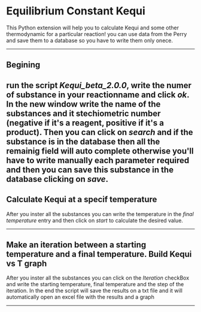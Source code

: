 # Equilibrium Constant Kequi
This Python extension will help you to calculate Kequi and some other thermodynamic for a particular reaction!
you can use data from the Perry and save them to a database so you have to write them only onece.

---

## Begining

run the script  _Kequi_beta_2.0.0_, write the numer of substance in your reactionname and click _ok_. In the new window write the name of the substances and it stechiometric number (negative if it's a reagent, positive if it's a product). Then you can click on _search_ and if the substance is in the database then all the remainig field will auto complete otherwise you'll have to write manually each parameter required and then you can save this substance in the database clicking on _save_.
---
## Calculate Kequi at a specif temperature
After you inster all the substances you can write the temperature in the _final temperature_ entry and then click on _start_ to calculate the desired value.

---
## Make an iteration between a starting temperature and a final temperature. Build Kequi vs T graph
After you inster all the substances you can click on the _Iteration_ checkBox and write the starting temperature, final temperature and the step of the iteration. In the end the script will save the results on a txt file and it will automatically open an excel file with the results and a graph

---
